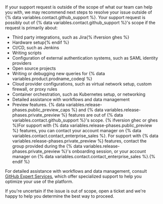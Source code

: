If your support request is outside of the scope of what our team can help you with, we may recommend next steps to resolve your issue outside of {% data variables.contact.github_support %}. Your support request is possibly out of {% data variables.contact.github_support %}'s scope if the request is primarily about:

* Third party integrations, such as Jira{% ifversion ghes %}
* Hardware setup{% endif %}
* CI/CD, such as Jenkins
* Writing scripts
* Configuration of external authentication systems, such as SAML identity providers
* Open source projects
* Writing or debugging new queries for {% data variables.product.prodname_codeql %}
* Cloud provider configurations, such as virtual network setup, custom firewall, or proxy rules
* Container orchestration, such as Kubernetes setup, or networking
* Detailed assistance with workflows and data management
* Preview features. {% data variables.release-phases.public_preview_caps %} and {% data variables.release-phases.private_preview %} features are out of {% data variables.contact.github_support %}'s scope. {% ifversion ghec or ghes %}For support with {% data variables.release-phases.public_preview %} features, you can contact your account manager on {% data variables.contact.contact_enterprise_sales %}. For support with {% data variables.release-phases.private_preview %} features, contact the group provided during the {% data variables.release-phases.private_preview %}'s onboarding session, or your account manager on {% data variables.contact.contact_enterprise_sales %}.{% endif %}

For detailed assistance with workflows and data management, consult [GitHub Expert Services](https://github.com/services/), which offer specialized support to help you optimize your use of the platform.

If you're uncertain if the issue is out of scope, open a ticket and we're happy to help you determine the best way to proceed.
